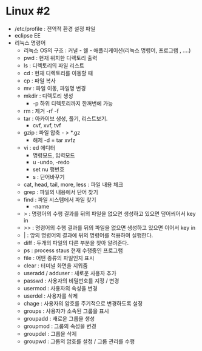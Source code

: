 # Linux #2

- /etc/profile : 전역적 환경 설정 파일
- eclipse EE 
- 리눅스 명령어 
  - 리눅스 OS의 구조 : 커널 - 쉘 - 애플리케이션(리눅스 명령어, 프로그램 , ....)
  - pwd : 현재 위치한 디렉토리 출력
  - ls : 디렉토리의 파일 리스트
  - cd : 현재 디렉토리를 이동할 때
  - cp : 파일 복사
  - mv : 파일 이동, 파일명 변경
  - mkdir : 디렉토리 생성
    - -p 하위 디렉토리까지 한꺼번에 가능
  - rm : 제거 -rf -f
  - tar : 아카이브 생성, 풀기, 리스트보기. 
    - cvf, xvf, tvf
  - gzip : 파일 압축 - > *.gz
    - 해제 -d  =  tar xvfz
  - vi : ed 에디터
    - 명령모드, 입력모드
    - u -undo, -redo
    - set nu 행번호 
    - s : 단어바꾸기
  - cat, head, tail, more, less : 파일 내용 체크
  - grep : 파일의 내용에서 단어 찾기
  - find : 파일 시스템에서 파일 찾기
    - -name
  - \> : 명령어의 수행 결과를 뒤의 파일을 없으면 생성하고 있으면 덮어씌어서 key in
  -  \>> : 명령어의 수행 결과를 뒤의 파일을 없으면 생성하고 있으면 이어서 key in 
  - | : 앞의 명령어의 결과에 뒤의 명령어를 적용하여 실행한다. 
  - diff : 두개의 파일의 다른 부분을 찾아 알려준다.
  - ps : process staus 현재 수행중인 프로그램
  - file : 어떤 종류의 파일인지 표시
  - clear : 터미널 화면을 지워줌
  - useradd / adduser : 새로운 사용자 추가
  - passwd : 사용자의 비밀번호를 지정 / 변경
  - usermod : 사용자의 속성을 변경
  - userdel : 사용자를 삭제
  - chage : 사용자의 암호를 주기적으로 변경하도록 설정
  - groups : 사용자가 소속된 그룹을 표시
  - groupadd : 새로운 그룹을 생성
  - groupmod : 그룹의 속성을 변경
  - groupdel : 그룹을 삭제
  - groupwd : 그룹의 암호를 설정 / 그룹 관리를 수행